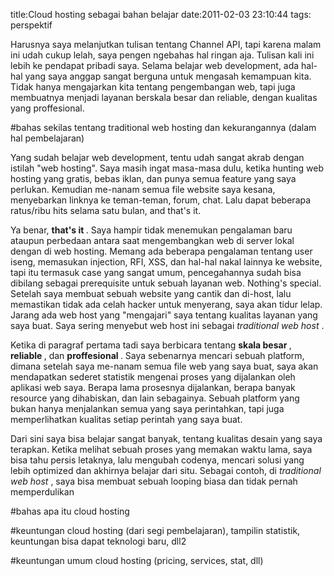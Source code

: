 title:Cloud hosting sebagai bahan belajar
date:2011-02-03 23:10:44
tags: perspektif

Harusnya saya melanjutkan tulisan tentang Channel API, tapi karena malam ini udah cukup lelah, saya pengen ngebahas hal ringan aja. Tulisan kali ini lebih ke pendapat pribadi saya. Selama belajar web development, ada hal-hal yang saya anggap sangat berguna untuk mengasah kemampuan kita. Tidak hanya mengajarkan kita tentang pengembangan web, tapi juga membuatnya menjadi layanan berskala besar dan reliable, dengan kualitas yang proffesional.

#bahas sekilas tentang traditional web hosting dan kekurangannya (dalam hal pembelajaran)

Yang sudah belajar web development, tentu udah sangat akrab dengan istilah "web hosting". Saya masih ingat masa-masa dulu, ketika hunting web hosting yang gratis, bebas iklan, dan punya semua feature yang saya perlukan. Kemudian me-nanam semua file website saya kesana, menyebarkan linknya ke teman-teman, forum, chat. Lalu dapat beberapa ratus/ribu hits selama satu bulan, and that's it.

Ya benar,
<strong>
 that's it
</strong>
. Saya hampir tidak menemukan pengalaman baru ataupun perbedaan antara saat mengembangkan web di server lokal dengan di web hosting. Memang ada beberapa pengalaman tentang user iseng, memasukan injection, RFI, XSS, dan hal-hal nakal lainnya ke website, tapi itu termasuk case yang sangat umum, pencegahannya sudah bisa dibilang sebagai prerequisite untuk sebuah layanan web. Nothing's special. Setelah saya membuat sebuah website yang cantik dan di-host, lalu memastikan tidak ada celah hacker untuk menyerang, saya akan tidur lelap. Jarang ada web host yang "mengajari" saya tentang kualitas layanan yang saya buat. Saya sering menyebut web host ini sebagai
<em>
 traditional web host
</em>
.

Ketika di paragraf pertama tadi saya berbicara tentang
<strong>
 skala besar
</strong>
,
<strong>
 reliable
</strong>
, dan
<strong>
 proffesional
</strong>
. Saya sebenarnya mencari sebuah platform, dimana setelah saya me-nanam semua file web yang saya buat, saya akan mendapatkan sederet statistik mengenai proses yang dijalankan oleh aplikasi web saya. Berapa lama prosesnya dijalankan, berapa banyak resource yang dihabiskan, dan lain sebagainya. Sebuah platform yang bukan hanya menjalankan semua yang saya perintahkan, tapi juga memperlihatkan kualitas setiap perintah yang saya buat.

Dari sini saya bisa belajar sangat banyak, tentang kualitas desain yang saya terapkan. Ketika melihat sebuah proses yang memakan waktu lama, saya bisa tahu persis letaknya, lalu mengubah codenya, mencari solusi yang lebih optimized dan akhirnya belajar dari situ. Sebagai contoh, di
<em>
 traditional web host
</em>
, saya bisa membuat sebuah looping biasa dan tidak pernah memperdulikan

#bahas apa itu cloud hosting

#keuntungan cloud hosting (dari segi pembelajaran), tampilin statistik, keuntungan bisa dapat teknologi baru, dll2

#keuntungan umum cloud hosting (pricing, services, stat, dll)

